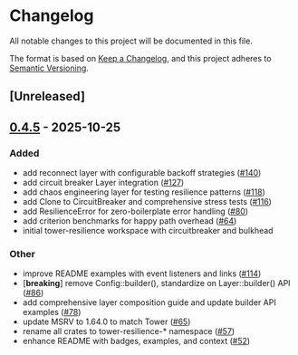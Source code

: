 # Changelog

All notable changes to this project will be documented in this file.

The format is based on [Keep a Changelog](https://keepachangelog.com/en/1.0.0/),
and this project adheres to [Semantic Versioning](https://semver.org/spec/v2.0.0.html).

## [Unreleased]

## [0.4.5](https://github.com/joshrotenberg/tower-resilience/releases/tag/tower-resilience-reconnect-v0.4.5) - 2025-10-25

### Added

- add reconnect layer with configurable backoff strategies ([#140](https://github.com/joshrotenberg/tower-resilience/pull/140))
- add circuit breaker Layer integration ([#127](https://github.com/joshrotenberg/tower-resilience/pull/127))
- add chaos engineering layer for testing resilience patterns ([#118](https://github.com/joshrotenberg/tower-resilience/pull/118))
- add Clone to CircuitBreaker and comprehensive stress tests ([#116](https://github.com/joshrotenberg/tower-resilience/pull/116))
- add ResilienceError for zero-boilerplate error handling ([#80](https://github.com/joshrotenberg/tower-resilience/pull/80))
- add criterion benchmarks for happy path overhead ([#64](https://github.com/joshrotenberg/tower-resilience/pull/64))
- initial tower-resilience workspace with circuitbreaker and bulkhead

### Other

- improve README examples with event listeners and links ([#114](https://github.com/joshrotenberg/tower-resilience/pull/114))
- [**breaking**] remove Config::builder(), standardize on Layer::builder() API ([#86](https://github.com/joshrotenberg/tower-resilience/pull/86))
- add comprehensive layer composition guide and update builder API examples ([#78](https://github.com/joshrotenberg/tower-resilience/pull/78))
- update MSRV to 1.64.0 to match Tower ([#65](https://github.com/joshrotenberg/tower-resilience/pull/65))
- rename all crates to tower-resilience-* namespace ([#57](https://github.com/joshrotenberg/tower-resilience/pull/57))
- enhance README with badges, examples, and context ([#52](https://github.com/joshrotenberg/tower-resilience/pull/52))
